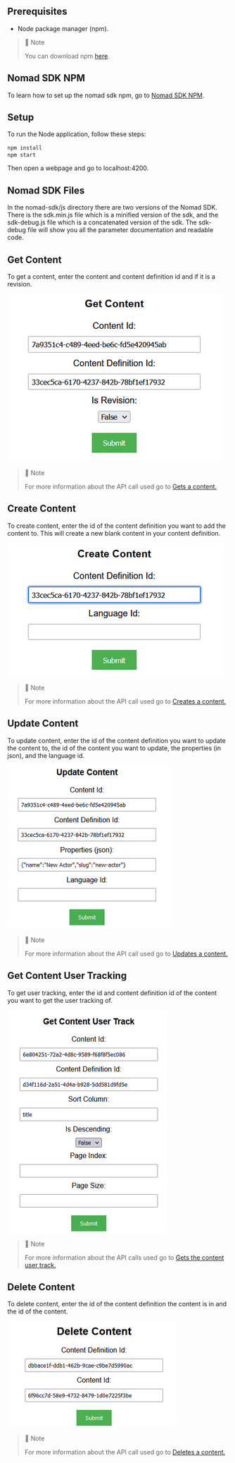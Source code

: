 ## Prerequisites

- Node package manager (npm).

> 📘 Note
> 
> You can download npm [here](https://nodejs.org/en/download).

## Nomad SDK NPM

To learn how to set up the nomad sdk npm, go to [Nomad SDK NPM](doc:nomad-sdk).

## Setup

To run the Node application, follow these steps:
```
npm install
npm start
```

Then open a webpage and go to localhost:4200.

## Nomad SDK Files

In the nomad-sdk/js directory there are two versions of the Nomad SDK. There is the sdk.min.js file which is a minified version of the sdk, and the sdk-debug.js file which is a concatenated version of the sdk. The sdk-debug file will show you all the parameter documentation and readable code.

## Get Content

To get a content, enter the content and content definition id and if it is a revision.

![](images/get-content.png)

> 📘 Note
> 
> For more information about the API call used go to [Gets a content.](ref:getcontent-1)

## Create Content

To create content, enter the id of the content definition you want to add the content to. This will create a new blank content in your content definition.

![](images/create-content.png)

> 📘 Note
> 
> For more information about the API call used go to [Creates a content.](ref:createcontent)

## Update Content

To update content, enter the id of the content definition you want to update the content to, the id of the content you want to update, the properties (in json), and the language id.

![](images/update-content.png)

> 📘 Note
> 
> For more information about the API call used go to [Updates a content.](ref:updatecontent)

## Get Content User Tracking

To get user tracking, enter the id and content definition id of the content you want to get the user tracking of.

![](images/get-content-user-track.png)

> 📘 Note
> 
> For more information about the API calls used go to [Gets the content user track.](ref:getcontentusertrack)

## Delete Content

To delete content, enter the id of the content definition the content is in and the id of the content.

![](images/delete-content.png)

> 📘 Note
> 
> For more information about the API call used go to [Deletes a content.](ref:deletecontent)